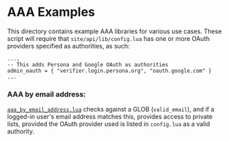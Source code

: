 # AAA Examples
This directory contains example AAA libraries for various use cases.
These script will require that `site/api/lib/config.lua` has one or more
OAuth providers specified as authorities, as such:

~~~
...,
-- This adds Persona and Google OAuth as authorities
admin_oauth = { "verifier.login.persona.org", "oauth.google.com" }
...
~~~

### AAA by email address:
[`aaa_by_email_address.lua`](aaa_by_email_address.lua) checks against a GLOB
(`valid_email`), and if a logged-in user's email address matches this, provides
access to private lists, provided the OAuth provider used is listed in
`config.lua` as a valid authority.


